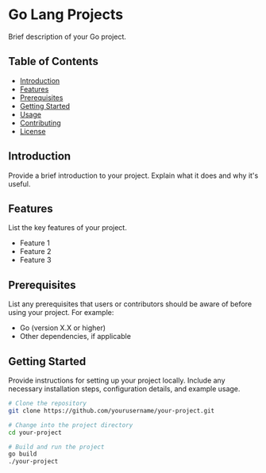 # Go Lang Projects

Brief description of your Go project.

## Table of Contents

- [Introduction](#introduction)
- [Features](#features)
- [Prerequisites](#prerequisites)
- [Getting Started](#getting-started)
- [Usage](#usage)
- [Contributing](#contributing)
- [License](#license)

## Introduction

Provide a brief introduction to your project. Explain what it does and why it's useful.

## Features

List the key features of your project.

- Feature 1
- Feature 2
- Feature 3

## Prerequisites

List any prerequisites that users or contributors should be aware of before using your project. For example:

- Go (version X.X or higher)
- Other dependencies, if applicable

## Getting Started

Provide instructions for setting up your project locally. Include any necessary installation steps, configuration details, and example usage.

```bash
# Clone the repository
git clone https://github.com/yourusername/your-project.git

# Change into the project directory
cd your-project

# Build and run the project
go build
./your-project
